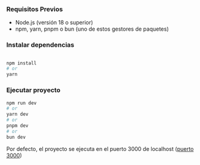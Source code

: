### Requisitos Previos

- Node.js (versión 18 o superior)
- npm, yarn, pnpm o bun (uno de estos gestores de paquetes)

### Instalar dependencias

```bash

npm install
# or
yarn

```

### Ejecutar proyecto

```bash
npm run dev
# or
yarn dev
# or
pnpm dev
# or
bun dev
```

Por defecto, el proyecto se ejecuta en el puerto 3000 de localhost ([puerto 3000](http://localhost:3000))
